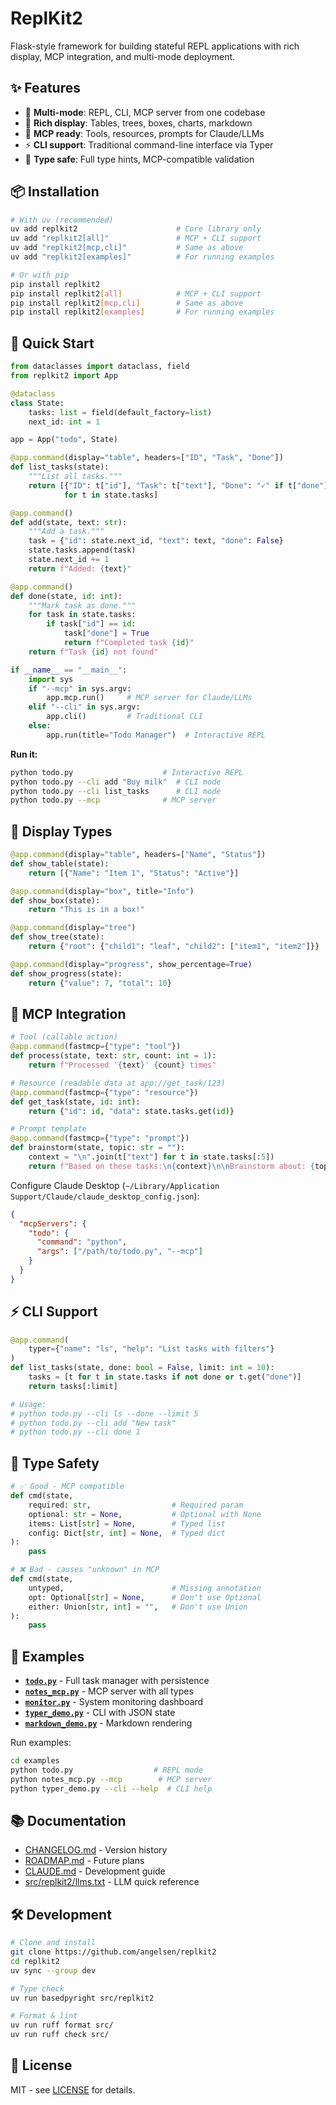 # ReplKit2

Flask-style framework for building stateful REPL applications with rich display, MCP integration, and multi-mode deployment.

## ✨ Features

- 🚀 **Multi-mode**: REPL, CLI, MCP server from one codebase
- 🎨 **Rich display**: Tables, trees, boxes, charts, markdown
- 🔌 **MCP ready**: Tools, resources, prompts for Claude/LLMs
- ⚡ **CLI support**: Traditional command-line interface via Typer
- 🎯 **Type safe**: Full type hints, MCP-compatible validation

## 📦 Installation

```bash
# With uv (recommended)
uv add replkit2                      # Core library only
uv add "replkit2[all]"               # MCP + CLI support
uv add "replkit2[mcp,cli]"           # Same as above
uv add "replkit2[examples]"          # For running examples

# Or with pip
pip install replkit2
pip install replkit2[all]            # MCP + CLI support
pip install replkit2[mcp,cli]        # Same as above
pip install replkit2[examples]       # For running examples
```

## 🚀 Quick Start

```python
from dataclasses import dataclass, field
from replkit2 import App

@dataclass
class State:
    tasks: list = field(default_factory=list)
    next_id: int = 1

app = App("todo", State)

@app.command(display="table", headers=["ID", "Task", "Done"])
def list_tasks(state):
    """List all tasks."""
    return [{"ID": t["id"], "Task": t["text"], "Done": "✓" if t["done"] else ""} 
            for t in state.tasks]

@app.command()
def add(state, text: str):
    """Add a task."""
    task = {"id": state.next_id, "text": text, "done": False}
    state.tasks.append(task)
    state.next_id += 1
    return f"Added: {text}"

@app.command()
def done(state, id: int):
    """Mark task as done."""
    for task in state.tasks:
        if task["id"] == id:
            task["done"] = True
            return f"Completed task {id}"
    return f"Task {id} not found"

if __name__ == "__main__":
    import sys
    if "--mcp" in sys.argv:
        app.mcp.run()     # MCP server for Claude/LLMs
    elif "--cli" in sys.argv:
        app.cli()         # Traditional CLI
    else:
        app.run(title="Todo Manager")  # Interactive REPL
```

**Run it:**
```bash
python todo.py                    # Interactive REPL
python todo.py --cli add "Buy milk"  # CLI mode
python todo.py --cli list_tasks      # CLI mode
python todo.py --mcp              # MCP server
```

## 🎨 Display Types

```python
@app.command(display="table", headers=["Name", "Status"])
def show_table(state):
    return [{"Name": "Item 1", "Status": "Active"}]

@app.command(display="box", title="Info")
def show_box(state):
    return "This is in a box!"

@app.command(display="tree")
def show_tree(state):
    return {"root": {"child1": "leaf", "child2": ["item1", "item2"]}}

@app.command(display="progress", show_percentage=True)
def show_progress(state):
    return {"value": 7, "total": 10}
```

## 🔌 MCP Integration

```python
# Tool (callable action)
@app.command(fastmcp={"type": "tool"})
def process(state, text: str, count: int = 1):
    return f"Processed '{text}' {count} times"

# Resource (readable data at app://get_task/123)
@app.command(fastmcp={"type": "resource"})
def get_task(state, id: int):
    return {"id": id, "data": state.tasks.get(id)}

# Prompt template
@app.command(fastmcp={"type": "prompt"})
def brainstorm(state, topic: str = ""):
    context = "\n".join(t["text"] for t in state.tasks[:5])
    return f"Based on these tasks:\n{context}\n\nBrainstorm about: {topic}"
```

Configure Claude Desktop (`~/Library/Application Support/Claude/claude_desktop_config.json`):
```json
{
  "mcpServers": {
    "todo": {
      "command": "python",
      "args": ["/path/to/todo.py", "--mcp"]
    }
  }
}
```

## ⚡ CLI Support

```python
@app.command(
    typer={"name": "ls", "help": "List tasks with filters"}
)
def list_tasks(state, done: bool = False, limit: int = 10):
    tasks = [t for t in state.tasks if not done or t.get("done")]
    return tasks[:limit]

# Usage:
# python todo.py --cli ls --done --limit 5
# python todo.py --cli add "New task"
# python todo.py --cli done 1
```

## 🎯 Type Safety

```python
# ✅ Good - MCP compatible
def cmd(state, 
    required: str,                  # Required param
    optional: str = None,           # Optional with None
    items: List[str] = None,        # Typed list
    config: Dict[str, int] = None,  # Typed dict
):
    pass

# ❌ Bad - causes "unknown" in MCP
def cmd(state,
    untyped,                        # Missing annotation
    opt: Optional[str] = None,      # Don't use Optional
    either: Union[str, int] = "",   # Don't use Union
):
    pass
```

## 📁 Examples

- **[`todo.py`](examples/todo.py)** - Full task manager with persistence
- **[`notes_mcp.py`](examples/notes_mcp.py)** - MCP server with all types
- **[`monitor.py`](examples/monitor.py)** - System monitoring dashboard
- **[`typer_demo.py`](examples/typer_demo.py)** - CLI with JSON state
- **[`markdown_demo.py`](examples/markdown_demo.py)** - Markdown rendering

Run examples:
```bash
cd examples
python todo.py                  # REPL mode
python notes_mcp.py --mcp        # MCP server
python typer_demo.py --cli --help  # CLI help
```

## 📚 Documentation

- [CHANGELOG.md](CHANGELOG.md) - Version history
- [ROADMAP.md](ROADMAP.md) - Future plans  
- [CLAUDE.md](CLAUDE.md) - Development guide
- [src/replkit2/llms.txt](src/replkit2/llms.txt) - LLM quick reference

## 🛠️ Development

```bash
# Clone and install
git clone https://github.com/angelsen/replkit2
cd replkit2
uv sync --group dev

# Type check
uv run basedpyright src/replkit2

# Format & lint
uv run ruff format src/
uv run ruff check src/
```

## 📄 License

MIT - see [LICENSE](LICENSE) for details.